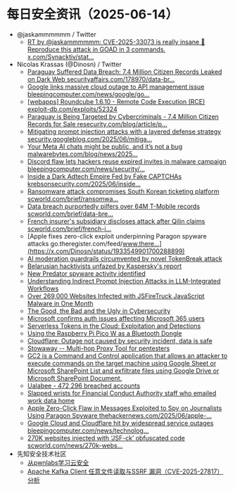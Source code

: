 # 每日安全资讯（2025-06-14）

- @jaskammmmmm / Twitter
  - [RT by @jaskammmmmm: CVE-2025-33073 is really insane 🤯 Reproduce this attack in GOAD in 3 commands. x.com/Synacktiv/stat…](https://x.com/M4yFly/status/1933525443883290843)
- Nicolas Krassas (@Dinosn) / Twitter
  - [Paraguay Suffered Data Breach: 7.4 Million Citizen Records Leaked on Dark Web securityaffairs.com/178970/data-br…](https://x.com/Dinosn/status/1933590136186446013)
  - [Google links massive cloud outage to API management issue bleepingcomputer.com/news/google/go…](https://x.com/Dinosn/status/1933590103655399445)
  - [[webapps] Roundcube 1.6.10 - Remote Code Execution (RCE) exploit-db.com/exploits/52324](https://x.com/Dinosn/status/1933590063377449394)
  - [Paraguay is Being Targeted by Cybercriminals - 7.4 Million Citizen Records for Sale resecurity.com/blog/article/p…](https://x.com/Dinosn/status/1933570154228486625)
  - [Mitigating prompt injection attacks with a layered defense strategy security.googleblog.com/2025/06/mitiga…](https://x.com/Dinosn/status/1933570097349865703)
  - [Your Meta AI chats might be public, and it’s not a bug malwarebytes.com/blog/news/2025…](https://x.com/Dinosn/status/1933570024092135668)
  - [Discord flaw lets hackers reuse expired invites in malware campaign bleepingcomputer.com/news/security/…](https://x.com/Dinosn/status/1933559946068533578)
  - [Inside a Dark Adtech Empire Fed by Fake CAPTCHAs krebsonsecurity.com/2025/06/inside…](https://x.com/Dinosn/status/1933550188649464041)
  - [Ransomware attack compromises South Korean ticketing platform scworld.com/brief/ransomwa…](https://x.com/Dinosn/status/1933550093078311264)
  - [Data breach purportedly pilfers over 64M T-Mobile records scworld.com/brief/data-bre…](https://x.com/Dinosn/status/1933550065970213184)
  - [French insurer's subsidiary discloses attack after Qilin claims scworld.com/brief/french-i…](https://x.com/Dinosn/status/1933550035301486892)
  - [Apple fixes zero-click exploit underpinning Paragon spyware attacks go.theregister.com/feed/www.there…](https://x.com/Dinosn/status/1933549901700288899)
  - [AI moderation guardrails circumvented by novel TokenBreak attack](https://x.com/Dinosn/status/1933536617500979336)
  - [Belarusian hacktivists unfazed by Kaspersky's report](https://x.com/Dinosn/status/1933536582264381882)
  - [New Predator spyware activity identified](https://x.com/Dinosn/status/1933536510495596656)
  - [Understanding Indirect Prompt Injection Attacks in LLM-Integrated Workflows](https://x.com/Dinosn/status/1933536391436058791)
  - [Over 269,000 Websites Infected with JSFireTruck JavaScript Malware in One Month](https://x.com/Dinosn/status/1933536354459083099)
  - [The Good, the Bad and the Ugly in Cybersecurity](https://x.com/Dinosn/status/1933514964922253356)
  - [Microsoft confirms auth issues affecting Microsoft 365 users](https://x.com/Dinosn/status/1933505343838970304)
  - [Serverless Tokens in the Cloud: Exploitation and Detections](https://x.com/Dinosn/status/1933488116200853987)
  - [Using the Raspberry Pi Pico W as a Bluetooth Dongle](https://x.com/Dinosn/status/1933487903897760022)
  - [Cloudflare: Outage not caused by security incident, data is safe](https://x.com/Dinosn/status/1933487790748254437)
  - [Stowaway -- Multi-hop Proxy Tool for pentesters](https://x.com/Dinosn/status/1933468244251218355)
  - [GC2 is a Command and Control application that allows an attacker to execute commands on the target machine using Google Sheet or Microsoft SharePoint List and exfiltrate files using Google Drive or Microsoft SharePoint Document.](https://x.com/Dinosn/status/1933467550001647663)
  - [Ualabee - 472,296 breached accounts](https://x.com/Dinosn/status/1933457946228252679)
  - [Slapped wrists for Financial Conduct Authority staff who emailed work data home](https://x.com/Dinosn/status/1933457830104699227)
  - [Apple Zero-Click Flaw in Messages Exploited to Spy on Journalists Using Paragon Spyware thehackernews.com/2025/06/apple-…](https://x.com/Dinosn/status/1933445000404349114)
  - [Google Cloud and Cloudflare hit by widespread service outages bleepingcomputer.com/news/technolog…](https://x.com/Dinosn/status/1933362083355037787)
  - [270K websites injected with ‘JSF-ck’ obfuscated code scworld.com/news/270k-webs…](https://x.com/Dinosn/status/1933355654388822509)
- 先知安全技术社区
  - [从pwnlabs学习云安全](https://xz.aliyun.com/news/18050)
  - [Apache Kafka Client 任意文件读取与SSRF 漏洞（CVE-2025-27817）分析](https://xz.aliyun.com/news/18251)
